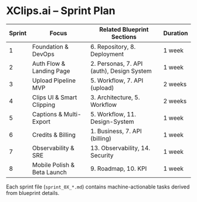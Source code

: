 # XClips.ai – Sprint Plan

| Sprint | Focus | Related Blueprint Sections | Duration |
| ------ | ------------------------------ | ----------------------------- | -------- |
| 1 | Foundation & DevOps | 6. Repository, 8. Deployment | 1 week |
| 2 | Auth Flow & Landing Page | 2. Personas, 7. API (auth), Design System | 1 week |
| 3 | Upload Pipeline MVP | 5. Workflow, 7. API (upload) | 2 weeks |
| 4 | Clips UI & Smart Clipping | 3. Architecture, 5. Workflow | 2 weeks |
| 5 | Captions & Multi-Export | 5. Workflow, 11. Design-System | 1 week |
| 6 | Credits & Billing | 1. Business, 7. API (billing) | 1 week |
| 7 | Observability & SRE | 13. Observability, 14. Security | 1 week |
| 8 | Mobile Polish & Beta Launch | 9. Roadmap, 10. KPI | 1 week |

Each sprint file (`sprint_0X_*.md`) contains machine-actionable tasks derived from blueprint details. 